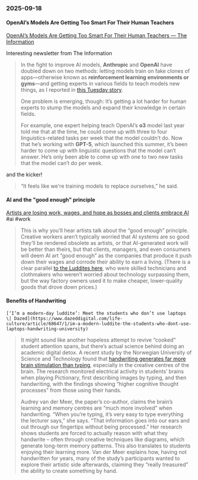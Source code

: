 ### 2025-09-18
#### OpenAI’s Models Are Getting Too Smart For Their Human Teachers
[OpenAI’s Models Are Getting Too Smart For Their Human Teachers — The Information](https://www.theinformation.com/articles/openais-models-getting-smart-human-teachers?rc=arnbfe)

Interesting newsletter from The Information

> In the fight to improve AI models, **Anthropic** and **OpenAI** have doubled down on two methods: letting models train on fake clones of apps—otherwise known as **reinforcement learning environments or gyms**—and getting experts in various fields to teach models new things, as I reported in [this Tuesday story](https://url3396.theinformation.com/ls/click?upn=u001.71kYkaWDpGOJSzbGrs4y1TNF0-2FB-2Bh5pDUdkL0JSEoBmbIlaCwUAb-2B2vhxG1AFBaNK03flILn7zJs8v1kech20r5eppkhW8xbfTqOmjaHF5vbsOcAjpxukzTKqD-2BGSPezScAMYUr5H6e3ZVMoYF6BEzXhzZCuLL38PeT9y68mo4yn8sld8sVRgl-2BnJDOVOfUC4HcH2DxAnaIaR2RFtbhWfgdIu3UFXzM0mZTscB7DLTI-3DhOyi_AuC1hQt1RN-2BQ8oJF7JTR1tika1meOrVYrdKu0OyV0p-2B1mOEfWNRn9J-2B6tRYBCt3jXKmm-2BjQyDRyeskWIckTKI-2Fzrw-2FW1biZoJwQQeqkG6FupAQ-2B-2Bj6zukxlEmbnwmjCLsh67pMKNnLAWpfnqdp-2FNggMRlzWnhO11-2BtCARD9uiE0cCjMEnjEXS2InYmcG4I-2FTP7G5wP8-2B8LUR5qmPkWjYAco6z5mswvI-2BqJz1PtPbGhNP6Qxm-2Bumgq6ovkrnoCF4ekXSn9K6I8fI9O5Q0I1S3vXzPCh-2F6Ka0AP1qdwkOTL8oikH8d4ixvyWxQwNRy-2B88I3lA0rpvaZn-2BRlkbE0smaIRyyGCf1pSqq1SW4oJLhAy-2FUfbLj6rZ3DihsG-2BAmZbXw).
> 
> One problem is emerging, though: It’s getting a lot harder for human experts to stump the models and expand their knowledge in certain fields.
> 
> For example, one expert helping teach OpenAI’s **o3** model last year told me that at the time, he could come up with three to four linguistics-related tasks per week that the model couldn’t do. Now that he’s working with **GPT-5**, which launched this summer, it’s been harder to come up with linguistic questions that the model can’t answer. He’s only been able to come up with one to two new tasks that the model can’t do per week.

and the kicker!

> “It feels like we're training models to replace ourselves,” he said.

#### AI and the "good enough" principle
[Artists are losing work, wages, and hope as bosses and clients embrace AI](https://www.bloodinthemachine.com/p/artists-are-losing-work-wages-and) #ai #work 

> This is why you’ll hear artists talk about the “good enough” principle. Creative workers aren’t typically worried that AI systems are so good they’ll be rendered obsolete as artists, or that AI-generated work will be better than theirs, but that clients, managers, and even consumers will deem AI art “good enough” as the companies that produce it push down their wages and corrode their ability to earn a living. (There is a clear parallel [to the Luddites here](https://www.bloodinthemachine.com/p/one-year-of-blood-in-the-machine), who were skilled technicians and clothmakers who weren’t worried about technology surpassing them, but the way factory owners used it to make cheaper, lower-quality goods that drove down prices.)

#### Benefits of Handwriting
	[‘I’m a modern-day luddite’: Meet the students who don’t use laptops \| Dazed](https://www.dazeddigital.com/life-culture/article/68647/1/im-a-modern-luddite-the-students-who-dont-use-laptops-handwriting-university) 

> It might sound like another hopeless attempt to revive “cooked” student attention spans, but there’s actual science behind doing an academic digital detox. A recent study by the Norwegian University of Science and Technology found that [handwriting generates far more brain stimulation than typing](https://www.frontiersin.org/news/2024/01/26/writing-by-hand-increase-brain-connectivity-typing), especially in the creative centres of the brain. The research monitored electrical activity in students’ brains when playing Pictionary, first describing images by typing, and then handwriting, with the findings showing “higher cognitive thought processes” from those using their hands. 
> 
> Audrey van der Meer, the paper’s co-author, claims the brain’s learning and memory centres are “much more involved” when handwriting. “When you’re typing, it’s very easy to type everything the lecturer says,” she says. “That information goes into our ears and out through our fingertips without being processed.” Her research shows students are forced to actually reason with what they handwrite – often through creative techniques like diagrams, which generate long-term memory patterns. This also translates to students enjoying their learning more. Van der Meer explains how, having not handwritten for years, many of the study’s participants wanted to explore their artistic side afterwards, claiming they “really treasured” the ability to create something by hand.